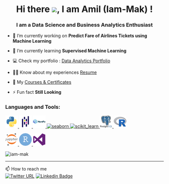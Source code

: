 <h1 align="center"> Hi there <img src="https://raw.githubusercontent.com/MartinHeinz/MartinHeinz/master/wave.gif" width="30px">, I am Amil (Iam-Mak) !   </h1>

<h3 align="center">I am a Data Science and Business Analytics Enthusiast</h3>

- 🔭 I’m currently working on **Predict Fare of Airlines Tickets using Machine Learning**

- 🌱 I’m currently learning **Supervised Machine Learning**

-  :computer: Check my portfolio : [Data Analytics Portfolio](https://iam-mak.github.io/Data-Analytics-Projects/index.html)

- 👨‍💻 Know about my experiences [Resume](https://github.com/Iam-Mak/Iam-Mak)
- :page_with_curl: My [Courses & Certificates](https://github.com/Iam-Mak/Iam-Mak/blob/main/Courses%20%26%20Certificates.md)

- ⚡ Fun fact **Still Looking** 

<h3 align="left">Languages and Tools:</h3>
<p align="left"> <a href="https://www.python.org" target="_blank" rel="noreferrer"> <img src="https://raw.githubusercontent.com/devicons/devicon/master/icons/python/python-original.svg" alt="python" width="40" height="40"/> </a> <a href="https://pandas.pydata.org/" target="_blank" rel="noreferrer"> <img src="https://raw.githubusercontent.com/devicons/devicon/2ae2a900d2f041da66e950e4d48052658d850630/icons/pandas/pandas-original.svg" alt="pandas" width="40" height="40"/> </a> <a href="https://numpy.org/" target="_blank" rel="noreferrer"> <img src="https://github.com/devicons/devicon/blob/master/icons/numpy/numpy-original-wordmark.svg" alt="numpy" width="40" height="40"/> </a><a href="https://seaborn.pydata.org/" target="_blank" rel="noreferrer"> <img src="https://seaborn.pydata.org/_images/logo-mark-lightbg.svg" alt="seaborn" width="40" height="40"/> </a><a href="https://scikit-learn.org/" target="_blank" rel="noreferrer"> <img src="https://upload.wikimedia.org/wikipedia/commons/0/05/Scikit_learn_logo_small.svg" alt="scikit_learn" width="40" height="40"/> </a>  <a href="https://www.postgresql.org" target="_blank" rel="noreferrer"> <img src="https://raw.githubusercontent.com/devicons/devicon/master/icons/postgresql/postgresql-original-wordmark.svg" alt="postgresql" width="40" height="40"/> </a> <a href="https://www.r-project.org/" target="_blank" rel="noreferrer"> <img src="https://github.com/devicons/devicon/blob/master/icons/r/r-original.svg" alt="r" width="40" height="40"/> </a>
 
 <a href="https://jupyter.org/" target="_blank" rel="noreferrer"> <img src="https://github.com/devicons/devicon/blob/master/icons/jupyter/jupyter-original-wordmark.svg" alt="jupyter notebook" width="40" height="40"/> </a>
 <a href="https://www.rstudio.com/" target="_blank" rel="noreferrer"> <img src="https://github.com/devicons/devicon/blob/master/icons/rstudio/rstudio-plain.svg" alt="r studio" width="40" height="40"/> </a><a href="https://visualstudio.microsoft.com/" target="_blank" rel="noreferrer"> <img src="https://github.com/devicons/devicon/blob/master/icons/visualstudio/visualstudio-plain.svg" alt="visual studio" width="40" height="40"/> </a>
</p>




<p><img align="center" src="https://github-readme-streak-stats.herokuapp.com/?user=iam-mak&" alt="iam-mak" /></p>



<!---
Iam-Mak/Iam-Mak is a ✨ special ✨ repository because its `README.md` (this file) appears on your GitHub profile.
You can click the Preview link to take a look at your changes.
--->



---
 📫 How to reach me  <br>
[![Twitter URL](https://img.shields.io/twitter/url?style=social&url=https%3A%2F%2Ftwitter.com%2FMohdAmilKhan8)](https://twitter.com/MohdAmilKhan8)
[![Linkedin Badge](https://img.shields.io/badge/-LinkedIn-blue?style=&logo=LinkedIn&logoColor=white&link=https://www.linkedin.com/in/amilk/)](https://www.linkedin.com/in/amilk/)

